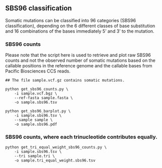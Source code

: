 ## SBS96 classification
Somatic mutations can be classified into 96 categories (SBS96 classification), depending on the 6 different classes of base substitution and 16 combinations of the bases immediately 5’ and 3’ to the mutation.

### SBS96 counts
Please note that the script here is used to retrieve and plot raw SBS96 counts and not the observed number of somatic mutations based on the callable positions in the reference genome and the callable bases from Pacific Biosciences CCS reads.

```
## The file sample.vcf.gz contains somatic mutations.

python get_sbs96_counts.py \
    -i sample.vcf.bgz \
    --ref-fasta sample.fasta \
    -o sample.sbs96.tsv

python get_sbs96_barplot.py \
    -i sample.sbs96.tsv \
    --sample sample \
    -o sample.sbs96.pdf
```

### SBS96 counts, where each trinucleotide contributes equally.

```
python get_tri_equal_weight_sbs96_counts.py \
    -i sample.sbs96.tsv \
    --tri sample.tri \
    -o sample.tri_equal_weight.sbs96.tsv
```
